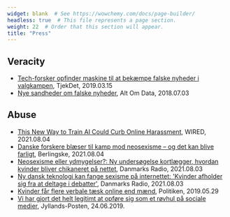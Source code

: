 ```yaml
---
widget: blank  # See https://wowchemy.com/docs/page-builder/
headless: true  # This file represents a page section.
weight: 22  # Order that this section will appear.
title: "Press"
---
```


## Veracity

* [Tech-forsker opfinder maskine til at bekæmpe falske nyheder i valgkampen](https://www.tjekdet.dk/tech-forsker-opfinder-maskine-til-at-bekaempe-falske-nyheder-i-valgkampen), TjekDet, 2019.03.15
* [Nye sandheder om falske nyheder](https://www.altomdata.dk/nye-sandheder-om-falske-nyheder/), Alt Om Data, 2018.07.03

## Abuse

* [This New Way to Train AI Could Curb Online Harassment](https://www.wired.com/story/new-way-train-ai-curb-online-harassment/), WIRED, 2021.08.04
* [Danske forskere blæser til kamp mod neosexisme – og det kan blive farligt](https://www.berlingske.dk/samfund/danske-forskere-blaeser-til-kamp-mod-neosexisme-og-det-kan-blive-farligt), Berlingske, 2021.08.04
* [Neosexisme eller ydmygelser?: Ny undersøgelse kortlægger, hvordan kvinder bliver chikaneret på nettet](https://www.dr.dk/nyheder/indland/neosexisme-eller-ydmygelser-ny-undersoegelse-kortlaegger-hvordan-kvinder-bliver), Danmarks Radio, 2021.08.03
* [Ny dansk teknologi kan fange sexisme på internettet: 'Kvinder afholder sig fra at deltage i debatter'](https://www.dr.dk/nyheder/indland/ny-dansk-teknologi-kan-fange-sexisme-paa-internettet-kvinder-afholder-sig-fra), Danmarks Radio, 2021.08.03
* [Kvinder får flere verbale tæsk online end mænd](https://politiken.dk/kultur/art7230042/Kvinder-f%C3%A5r-flere-verbale-t%C3%A6sk-online-end-m%C3%A6nd), Politiken, 2019.05.29
* [Vi har gjort det helt legitimt at opføre sig som et røvhul på sociale medier](https://jyllands-posten.dk/debat/kronik/ECE11457871/vi-har-gjort-det-helt-legitimt-at-opfoere-sig-som-et-roevhul-paa-sociale-medier/), Jyllands-Posten, 24.06.2019.
